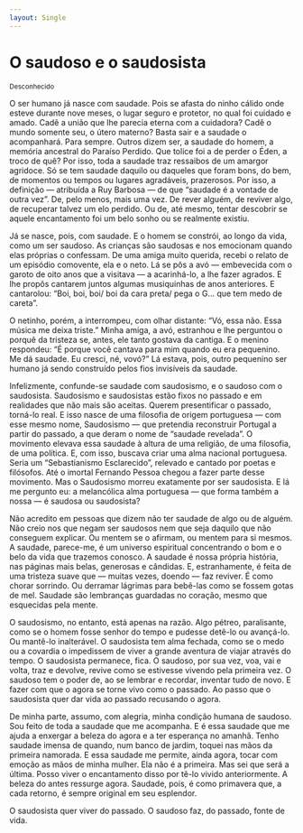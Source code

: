 ```yaml
---
layout: Single
---
```


# O saudoso e o saudosista
<small>Desconhecido</small>

O ser humano já nasce com saudade. Pois se afasta do ninho cálido onde esteve
durante nove meses, o lugar seguro e protetor, no qual foi cuidado e amado. Cadê a
união que lhe parecia eterna com a cuidadora? Cadê o mundo somente seu, o útero
materno? Basta sair e a saudade o acompanhará. Para sempre. Outros dizem ser, a
saudade do homem, a memória ancestral do Paraíso Perdido. Que tolice foi a de perder
o Éden, a troco de quê? Por isso, toda a saudade traz ressaibos de um amargor
agridoce. Só se tem saudade daquilo ou daqueles que foram bons, do bem, de
momentos ou tempos ou lugares agradáveis, prazerosos. Por isso, a definição —
atribuída a Ruy Barbosa — de que “saudade é a vontade de outra vez”. De, pelo
menos, mais uma vez. De rever alguém, de reviver algo, de recuperar talvez um elo
perdido. Ou de, até mesmo, tentar descobrir se aquele encantamento foi um belo sonho
ou se realmente existiu.

Já se nasce, pois, com saudade. E o homem se constrói, ao longo da vida, como um
ser saudoso. As crianças são saudosas e nos emocionam quando elas próprias o
confessam. De uma amiga muito querida, recebi o relato de um episódio comovente, ela
e o neto. Lá se pôs a avó — embevecida com o garoto de oito anos que a visitava — a
acarinhá-lo, a lhe fazer agrados. E lhe propôs cantarem juntos algumas musiquinhas de
anos anteriores. E cantarolou: “Boi, boi, boi/ boi da cara preta/ pega o G... que tem
medo de careta”.

O netinho, porém, a interrompeu, com olhar distante: “Vó, essa não. Essa música me
deixa triste.” Minha amiga, a avó, estranhou e lhe perguntou o porquê da tristeza se,
antes, ele tanto gostava da cantiga. E o menino respondeu: “É porque você cantava
para mim quando eu era pequenino. Me dá saudade. Eu cresci, né, vovó?” Lá estava,
pois, outro pequenino ser humano já sendo construído pelos fios invisíveis da saudade.

Infelizmente, confunde-se saudade com saudosismo, e o saudoso com o saudosista.
Saudosismo e saudosistas estão fixos no passado e em realidades que não mais são
aceitas. Querem presentificar o passado, torná-lo real. E isso nasce de uma filosofia de
origem portuguesa — com esse mesmo nome, Saudosismo — que pretendia reconstruir
Portugal a partir do passado, a que deram o nome de “saudade revelada”. O movimento
elevava essa saudade à altura de uma religião, de uma filosofia, de uma política. E, com
isso, buscava criar uma alma nacional portuguesa. Seria um “Sebastianismo
Esclarecido”, relevado e cantado por poetas e filósofos. Até o imortal Fernando Pessoa
chegou a fazer parte desse movimento. Mas o Saudosismo morreu exatamente por ser
saudosista. E lá me pergunto eu: a melancólica alma portuguesa — que forma também
a nossa — é saudosa ou saudosista?

Não acredito em pessoas que dizem não ter saudade de algo ou de alguém. Não creio
nos que negam ser saudosos nem que seja daquilo que não conseguem explicar. Ou
mentem se o afirmam, ou mentem para si mesmos. A saudade, parece-me, é um
universo espiritual concentrando o bom e o belo da vida que trazemos conosco. A
saudade é nossa própria história, nas páginas mais belas, generosas e cândidas. E,
estranhamente, é feita de uma tristeza suave que — muitas vezes, doendo — faz
reviver. É como chorar sorrindo. Ou derramar lágrimas para bebê-las como se fossem
gotas de mel. Saudade são lembranças guardadas no coração, mesmo que esquecidas
pela mente.

O saudosismo, no entanto, está apenas na razão. Algo pétreo, paralisante, como se o
homem fosse senhor do tempo e pudesse detê-lo ou avançá-lo. Ou mantê-lo inalterável.
O saudosista tem alma fechada, como se o medo ou a covardia o impedissem de viver
a grande aventura de viajar através do tempo. O saudosista permanece, fica. O
saudoso, por sua vez, voa, vai e volta, traz e devolve, revive como se estivesse vivendo
pela primeira vez. O saudoso tem o poder de, ao se lembrar e recordar, inventar tudo de
novo. E fazer com que o agora se torne vivo como o passado. Ao passo que o
saudosista quer dar vida ao passado recusando o agora.

De minha parte, assumo, com alegria, minha condição humana de saudoso. Sou feito
de toda a saudade que me acompanha. E é essa saudade que me ajuda a enxergar a
beleza do agora e a ter esperança no amanhã. Tenho saudade imensa de quando, num
banco de jardim, toquei nas mãos da primeira namorada. E essa saudade me permite,
ainda agora, tocar com emoção as mãos de minha mulher. Ela não é a primeira. Mas
sei que será a última. Posso viver o encantamento disso por tê-lo vivido anteriormente.
A beleza do antes ressurge agora. Saudade, pois, é como primavera que, a cada
retorno, é sempre original em seu esplendor.

O saudosista quer viver do passado. O saudoso faz, do passado, fonte de vida.